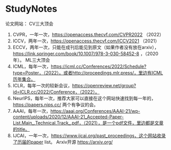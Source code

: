 # StudyNotes
论文网站：
CV三大顶会
  1. CVPR，一年一次，https://openaccess.thecvf.com/CVPR2022 （2022）
  2. ICCV，两年一次，https://openaccess.thecvf.com/ICCV2021 （2021）
  3. ECCV，两年一次，只能在成刊后能见到原文（如果作者没有放在arxiv），https://link.springer.com/book/10.1007/978-3-030-58452-8 ，（2020年）。
ML三大顶会
  1. ICML，每年一次，https://icml.cc/Conferences/2022/Schedule?type=Poster，（2022）。或者http://proceedings.mlr.press/，里边有ICML历年集合。
  2. ICLR，每年一次的较新会议，https://openreview.net/group?id=ICLR.cc/2022/Conference，（2022）。
  3. NeurIPS，每年一次，推荐大家可以直接在这个网站快速找到每一年的，https://papers.nips.cc/
两个有争议的会。
  1. AAAI，每年一次，https://aaai.org/Conferences/AAAI-21/wp-content/uploads/2020/12/AAAI-21_Accepted-Paper-List.Main_.Technical.Track_.pdf，（2021），是一个pdf文件，里边都是文章的title。
  2. IJCAI，一年一次，https://www.ijcai.org/past_proceedings，这个网站收录了历届的paper list。
Arxiv开源
  https://arxiv.org/
